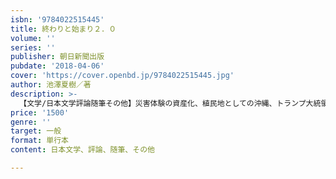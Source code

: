 ```yaml
---
isbn: '9784022515445'
title: 終わりと始まり２．０
volume: ''
series: ''
publisher: 朝日新聞出版
pubdate: '2018-04-06'
cover: 'https://cover.openbd.jp/9784022515445.jpg'
author: 池澤夏樹／著
description: >-
  【文学/日本文学評論随筆その他】災害体験の資産化、植民地としての沖縄、トランプ大統領と「事実」……困難を抱える人びとの話に耳を傾け続け、日本の危機、戦争のできる国への変貌を憂える。縦横無尽な作家の身体と心がとらえた、朝日新聞好評連載中の名コラム59。
price: '1500'
genre: ''
target: 一般
format: 単行本
content: 日本文学、評論、随筆、その他

---
```

